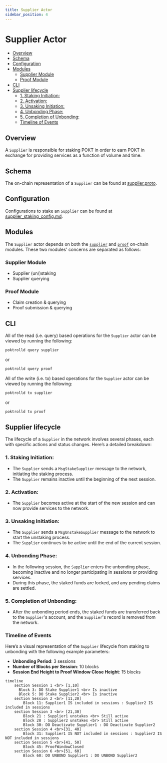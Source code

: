 ```yaml
---
title: Supplier Actor
sidebar_position: 4
---
```


# Supplier Actor <!-- omit in toc -->

- [Overview](#overview)
- [Schema](#schema)
- [Configuration](#configuration)
- [Modules](#modules)
  - [Supplier Module](#supplier-module)
  - [Proof Module](#proof-module)
- [CLI](#cli)
- [Supplier lifecycle](#supplier-lifecycle)
  - [1. Staking Initiation:](#1-staking-initiation)
  - [2. Activation:](#2-activation)
  - [3. Unsaking Initiation:](#3-unsaking-initiation)
  - [4. Unbonding Phase:](#4-unbonding-phase)
  - [5. Completion of Unbonding:](#5-completion-of-unbonding)
  - [Timeline of Events](#timeline-of-events)

## Overview

A `Supplier` is responsible for staking POKT in order to earn POKT in exchange for
providing services as a function of volume and time.

## Schema

The on-chain representation of a `Supplier` can be found at [supplier.proto](https://github.com/pokt-network/poktroll/blob/main/proto/poktroll/shared/supplier.proto).

## Configuration

Configurations to stake an `Supplier` can be found at [supplier_staking_config.md](../../operate/configs/supplier_staking_config.md).

## Modules

The `Supplier` actor depends on both the [`supplier`](https://github.com/pokt-network/poktroll/tree/main/x/supplier)
and [`proof`](https://github.com/pokt-network/poktroll/tree/main/x/proof) on-chain modules.
These two modules' concerns are separated as follows:

### Supplier Module

- Supplier (un/)staking
- Supplier querying

### Proof Module

- Claim creation & querying
- Proof submission & querying

## CLI

All of the read (i.e. query) based operations for the `Supplier` actor can be
viewed by running the following:

```bash
poktrolld query supplier
```

or

```bash
poktrolld query proof
```

All of the write (i.e. tx) based operations for the `Supplier` actor can be
viewed by running the following:

```bash
poktrolld tx supplier
```

or

```bash
poktrolld tx proof
```

## Supplier lifecycle

The lifecycle of a `Supplier` in the network involves several phases, each
with specific actions and status changes. Here’s a detailed breakdown:

### 1. Staking Initiation:

  * The `Supplier` sends a `MsgStakeSupplier` message to the network, initiating
    the staking process.
  * The `Supplier` remains inactive until the beginning of the next session.

### 2. Activation:

  * The `Supplier` becomes active at the start of the new session and can now
    provide services to the network.

### 3. Unsaking Initiation:

  * The `Supplier` sends a `MsgUnstakeSupplier` message to the network to start
    the unstaking process.
  * The `Supplier` continues to be active until the end of the current session.

### 4. Unbonding Phase:

  * In the following session, the `Supplier` enters the unbonding phase, becoming
    inactive and no longer participating in sessions or providing services.
  * During this phase, the staked funds are locked, and any pending claims are settled.

### 5. Completion of Unbonding:

  * After the unbonding period ends, the staked funds are transferred back to the
    `Supplier`'s account, and the `Supplier`'s record is removed from the network.

### Timeline of Events

Here’s a visual representation of the `Supplier` lifecycle from staking to unbonding
with the following example parameters:

* **Unbonding Period**: 3 sessions
* **Number of Blocks per Session**: 10 blocks
* **Session End Height to Proof Window Close Height**: 15 blocks


```mermaid
timeline
    section Session 1 <br> [1,10]
      Block 3: DO Stake Supplier1 <br> Is inactive
      Block 5: DO Stake Supplier2 <br> Is inactive
    section Session 2 <br> [11,20]
        Block 11: Supplier1 IS included in sessions : Supplier2 IS included in sessions
    section Session 3 <br> [21,30]
        Block 21 : Supplier1 unstakes <br> Still active
        Block 28 : Supplier2 unstakes <br> Still active
        Block 30: DO Deactivate Supplier1 : DO Deactivate Supplier2
    section Session 4 <br>[31, 40]
        Block 31: Supplier1 IS NOT included in sessions : Supplier2 IS NOT included in sessions
    section Session 5 <br>[41, 50]
        Block 45: ProofWindowClosed
    section Session 6 <br>[51, 60]
        Block 60: DO UNBOND Supplier1 : DO UNBOND Supplier2
```